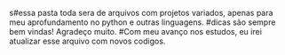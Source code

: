 s#essa pasta toda sera de arquivos com projetos variados, apenas para meu aprofundamento no python e outras linguagens.
#dicas são sempre bem vindas! Agradeço muito. 
#Com meu avanço nos estudos, eu irei atualizar esse arquivo com novos codigos.
